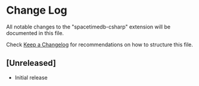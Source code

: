 # Change Log

All notable changes to the "spacetimedb-csharp" extension will be documented in this file.

Check [Keep a Changelog](http://keepachangelog.com/) for recommendations on how to structure this file.

## [Unreleased]

- Initial release